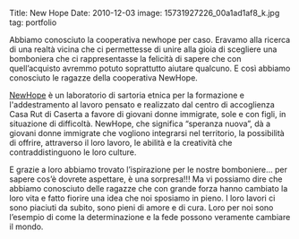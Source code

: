 Title: New Hope
Date: 2010-12-03
image: 15731927226_00a1ad1af8_k.jpg
tag: portfolio

Abbiamo conosciuto la cooperativa newhope per caso. Eravamo alla
ricerca di una realtà vicina che ci permettesse di unire alla gioia di
scegliere una bomboniera che ci rappresentasse la felicità di sapere
che con quell’acquisto avremmo potuto soprattutto aiutare qualcuno. E
così abbiamo conosciuto le ragazze della cooperativa NewHope.

<a href="http://www.coop-newhope.it/">NewHope</a> è un laboratorio di
sartoria etnica per la formazione e l'addestramento al lavoro pensato
e realizzato dal centro di accoglienza Casa Rut di Caserta a favore di
giovani donne immigrate, sole e con figli, in situazione di
difficoltà. NewHope, che significa “speranza nuova”, dà a giovani
donne immigrate che vogliono integrarsi nel territorio, la possibilità
di offrire, attraverso il loro lavoro, le abilità e la creatività che
contraddistinguono le loro culture.

E grazie a loro abbiamo trovato l’ispirazione per le nostre
bomboniere... per sapere cos’è dovrete aspettare, è una sorpresa!!!
Ma vi possiamo dire che abbiamo conosciuto delle ragazze che con
grande forza hanno cambiato la loro vita e fatto fiorire una idea che
noi sposiamo in pieno. I loro lavori ci sono piaciuti da subito, sono
pieni di amore e di cura. Loro per noi sono l’esempio di come la
determinazione e la fede possono veramente cambiare il mondo.
